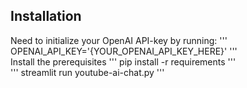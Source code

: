 ## Installation

Need to initialize your OpenAI API-key by running:
'''
OPENAI_API_KEY='{YOUR_OPENAI_API_KEY_HERE}'
'''
<br>
Install the prerequisites
''' 
pip install -r requirements
'''
<br>
''' 
streamlit run youtube-ai-chat.py
'''
